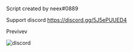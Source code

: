 Script created by neex#0889

Support discord https://discord.gg/5J5ePUUED4

Previvev

![discord](https://user-images.githubusercontent.com/68808156/127012267-2d252b13-372b-4bee-9eb5-241c607d7122.png)
